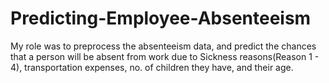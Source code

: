 # Predicting-Employee-Absenteeism
My role was to preprocess the absenteeism data, and predict the chances that a person will be absent from work due to Sickness reasons(Reason 1 - 4), transportation expenses, no. of children they have, and their age.
